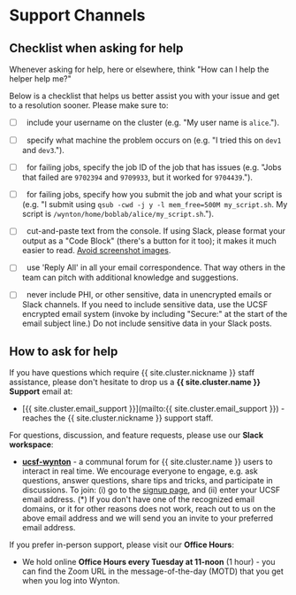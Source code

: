 # Support Channels

## Checklist when asking for help

Whenever asking for help, here or elsewhere, think "How can I help
the helper help me?"  

Below is a checklist that helps us better assist you with your issue
and get to a resolution sooner. Please make sure to:

  * [ ] &nbsp; include your username on the cluster (e.g. "My user
        name is `alice`.").
  
  * [ ] &nbsp; specify what machine the problem occurs on (e.g. "I
        tried this on `dev1` and `dev3`.").

  * [ ] &nbsp; for failing jobs, specify the job ID of the job that
        has issues (e.g. "Jobs that failed are `9702394` and
        `9709933`, but it worked for `9704439`.").

  * [ ] &nbsp; for failing jobs, specify how you submit the job and
        what your script is (e.g. "I submit using `qsub -cwd -j y -l
        mem_free=500M my_script.sh`. My script is
        `/wynton/home/boblab/alice/my_script.sh`.").

  * [ ] &nbsp; cut-and-paste text from the console.  If using Slack,
        please format your output as a "Code Block" (there's a button
        for it too); it makes it much easier to read.  [Avoid
        screenshot
        images](/hpc/support/faq.html#avoid-screenshots-when-asking-for-help).
  
  * [ ] &nbsp; use 'Reply All' in all your email correspondence. That
        way others in the team can pitch with additional knowledge and
        suggestions.
  
  * [ ] &nbsp; never include PHI, or other sensitive, data in
        unencrypted emails or Slack channels. If you need to include
        sensitive data, use the UCSF encrypted email system (invoke by
        including "Secure:" at the start of the email subject line.)
        Do not include sensitive data in your Slack posts.
  


## How to ask for help

If you have questions which require {{ site.cluster.nickname }} staff
assistance, please don't hesitate to drop us a **{{ site.cluster.name
}} Support** email at:

   * [{{ site.cluster.email_support }}](mailto:{{
     site.cluster.email_support }}) - reaches the {{
     site.cluster.nickname }} support staff.

For questions, discussion, and feature requests, please use our
**Slack workspace**:

   * **[ucsf-wynton](https://ucsf-wynton.slack.com/)** - a communal
     forum for {{ site.cluster.name }} users to interact in real time.
     We encourage everyone to engage, e.g. ask questions, answer
     questions, share tips and tricks, and participate in discussions.
     To join: (i) go to the [signup
     page](https://join.slack.com/t/ucsf-wynton/signup), and (ii)
     enter your UCSF email address. (\*) If you don't have one of the
     recognized email domains, or it for other reasons does not work,
     reach out to us on the above email address and we will send you
     an invite to your preferred email address.

If you prefer in-person support, please visit our **Office Hours**:

   * We hold online **Office Hours every Tuesday at 11-noon** (1
     hour) - you can find the Zoom URL in the message-of-the-day
     (MOTD) that you get when you log into Wynton.
